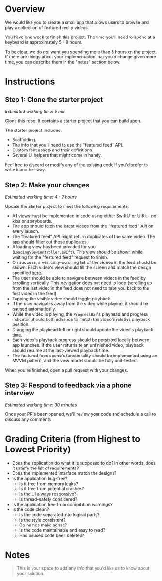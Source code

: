 # Overview

We would like you to create a small app that allows users to browse and play a collection of featured reclip videos.

You have one week to finish this project. The time you'll need to spend at a keyboard is approximately 5 - 8 hours.

To be clear, we do _not_ want you spending more than 8 hours on the project. If there are things about your implementation that you'd change given more time, you can describe them in the "notes" section below.

# Instructions

## Step 1: Clone the starter project

_Estimated working time: 5 min_

Clone this repo. It contains a starter project that you can build upon. 

The starter project includes: 
- Scaffolding.
- The info that you'll need to use the "featured feed" API.
- Custom font assets and their definitions.
- Several UI helpers that might come in handy.

Feel free to discard or modify any of the existing code if you'd prefer to write it another way. 

## Step 2: Make your changes

_Estimated working time: 4 - 7 hours_

Update the starter project to meet the following requirements:
- All views must be implemented in code using either SwiftUI or UIKit - no xibs or storyboards.
- The app should fetch the latest videos from the "featured feed" API on every launch.
- The "featured feed" API might return duplicates of the same video. The app should filter out these duplicates.
- A loading view has been provided for you (`LoadingViewController.swift`). This view should be shown while waiting for the "featured feed" request to finish.
- On success, a vertically-scrolling list of the videos in the feed should be shown. Each video's view should fill the screen and match the design specified [here](https://www.figma.com/file/qa80b092KKh1C5Zk7m3jaw/Interview-Project?node-id=342%3A2).
- The user should be able to navigate between videos in the feed by scrolling vertically. This navigation does not need to loop (scrolling up from the last video in the feed does not need to take you back to the first video in the feed).
- Tapping the visible video should toggle playback.
- If the user navigates away from the video while playing, it should be paused automatically.
- While the video is playing, the `ProgressBar`'s playhead and progress indicator should both advance to match the video's relative playback position.
- Dragging the playhead left or right should update the video's playback time.
- Each video's playback progress should be persisted locally between app launches. If the user returns to an unfinished video, playback should resume at the last-viewed playback time.
- The featured feed scene's functionality should be implemented using an MVVM pattern, and the view model should be fully unit-tested.

When you're finished, open a pull request with your changes.

## Step 3: Respond to feedback via a phone interview

_Estimated working time: 30 minutes_

Once your PR's been opened, we'll review your code and schedule a call to discuss any comments


# Grading Criteria (from Highest to Lowest Priority)

- Does the application do what it is supposed to do? In other words, does it satisfy the list of requirements?
- Does the implemented interface match the designs?
- Is the application bug-free?
  - Is it free from memory leaks?
  - Is it free from potential crashes?
  - Is the UI always responsive?
  - Is thread-safety considered?
- Is the application free from compilation warnings?
- Is the code clean?
  - Is the code separated into logical parts?
  - Is the style consistent?
  - Do names make sense?
  - Is the code maintainable and easy to read?
  - Has unused code been deleted?

# Notes

> This is your space to add any info that you'd like us to know about your solution.
